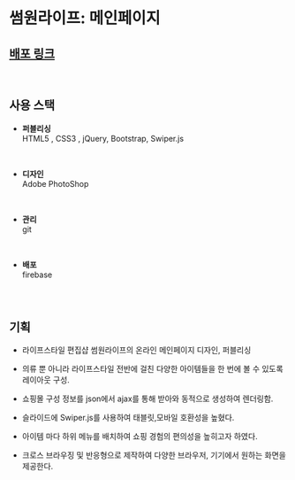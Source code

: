 # 썸원라이프: 메인페이지
## [배포 링크](https://eeong-someonelife.web.app)
<br>

## 사용 스택
- **퍼블리싱**  
HTML5 , CSS3 , jQuery, Bootstrap, Swiper.js
<br> 

- **디자인**  
Adobe PhotoShop
<br> 

- **관리**  
git
<br> 

- **배포**  
firebase
<br> 

# 

## 기획

- 라이프스타일 편집샵 썸원라이프의 온라인 메인페이지 디자인, 퍼블리싱

- 의류 뿐 아니라 라이프스타일 전반에 걸친 다양한 아이템들을 한 번에 볼 수 있도록 레이아웃 구성.

- 쇼핑몰 구성 정보를 json에서 ajax를 통해 받아와 동적으로 생성하여 렌더링함.

- 슬라이드에 Swiper.js를 사용하여 태블릿,모바일 호환성을 높혔다.

- 아이템 마다 하위 메뉴를 배치하여 쇼핑 경험의 편의성을 높히고자 하였다.

- 크로스 브라우징 및 반응형으로 제작하여 다양한 브라우저, 기기에서 원하는 화면을 제공한다.
